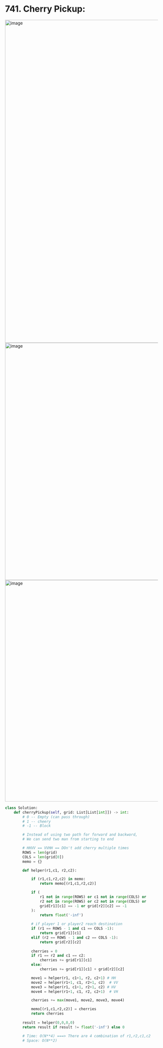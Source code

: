 # 741. Cherry Pickup:

<img width="1063" alt="image" src="https://github.com/jatinbhutka/LeetCode-2022/assets/35987583/dd8d7aef-9dba-48d9-aba0-79663b560ad6">
<img width="781" alt="image" src="https://github.com/jatinbhutka/LeetCode-2022/assets/35987583/636f84fe-51d5-46c8-94d0-f45a46ef76ea">
<img width="729" alt="image" src="https://github.com/jatinbhutka/LeetCode-2022/assets/35987583/4faa6c80-f708-425d-a90a-bf5aafe61140">


```python
class Solution:
    def cherryPickup(self, grid: List[List[int]]) -> int:
        # 0 -- Empty (can pass through)
        # 1 -- cheery 
        # -1 -- Block

        # Instead of using two path for forward and backword,
        # We can send two man from starting to end

        # HHVV == VVHH == DOn't add cherry multiple times
        ROWS = len(grid)
        COLS = len(grid[0])
        memo = {}

        def helper(r1,c1, r2,c2):

            if (r1,c1,r2,c2) in memo:
                return memo[(r1,c1,r2,c2)]

            if (
                r1 not in range(ROWS) or c1 not in range(COLS) or
                r2 not in range(ROWS) or c2 not in range(COLS) or
                grid[r1][c1] == -1 or grid[r2][c2] == -1
            ):
                return float('-inf')
            
            # if player 1 or player2 reach destination
            if (r1 == ROWS - 1 and c1 == COLS -1):
                return grid[r1][c1]
            elif (r2 == ROWS - 1 and c2 == COLS -1):
                return grid[r2][c2]
                
            cherries = 0
            if r1 == r2 and c1 == c2:
                cherries += grid[r1][c1]
            else:
                cherries += grid[r1][c1] + grid[r2][c2]

            move1 = helper(r1, c1+1, r2, c2+1) # HH
            move2 = helper(r1+1, c1, r2+1, c2)  # VV
            move3 = helper(r1, c1+1, r2+1, c2) # HV
            move4 = helper(r1+1, c1, r2, c2+1)  # VH

            cherries += max(move1, move2, move3, move4)

            memo[(r1,c1,r2,c2)] = cherries
            return cherries
        
        result = helper(0,0,0,0)
        return result if result != float('-inf') else 0

        # Time: O(N**4) ===> There are 4 combination of r1,r2,c1,c2
        # Space: O(N**2)
```
